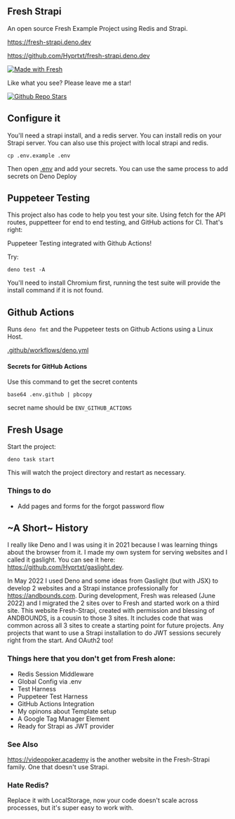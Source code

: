 ## Fresh Strapi

An open source Fresh Example Project using Redis and Strapi.

https://fresh-strapi.deno.dev

https://github.com/Hyprtxt/fresh-strapi.deno.dev

[![Made with Fresh](https://fresh-strapi.deno.dev/fresh-badge.svg)](https://fresh.deno.dev)

Like what you see? Please leave me a star!

[![Github Repo Stars](https://img.shields.io/github/stars/Hyprtxt/fresh-strapi.deno.dev?style=social)](https://github.com/Hyprtxt/fresh-strapi.deno.dev)

## Configure it

You'll need a strapi install, and a redis server. You can install redis on your
Strapi server. You can also use this project with local strapi and redis.

```
cp .env.example .env
```

Then open [.env](./.env.example) and add your secrets. You can use the same
process to add secrets on Deno Deploy

## Puppeteer Testing

This project also has code to help you test your site. Using fetch for the API
routes, puppetteer for end to end testing, and GitHub actions for CI. That's
right:

Puppeteer Testing integrated with Github Actions!

Try:

```
deno test -A
```

You'll need to install Chromium first, running the test suite will provide the
install command if it is not found.

## Github Actions

Runs `deno fmt` and the Puppeteer tests on Github Actions using a Linux Host.

[.github/workflows/deno.yml](.github/workflows/deno.yml)

#### Secrets for GitHub Actions

Use this command to get the secret contents

```
base64 .env.github | pbcopy
```

secret name should be `ENV_GITHUB_ACTIONS`

## Fresh Usage

Start the project:

```
deno task start
```

This will watch the project directory and restart as necessary.

### Things to do

- Add pages and forms for the forgot password flow

## ~A Short~ History

I really like Deno and I was using it in 2021 because I was learning things
about the browser from it. I made my own system for serving websites and I
called it gaslight. You can see it here:
https://github.com/Hyprtxt/gaslight.dev.

In May 2022 I used Deno and some ideas from Gaslight (but with JSX) to develop 2
websites and a Strapi instance professionally for https://andbounds.com. During
development, Fresh was released (June 2022) and I migrated the 2 sites over to
Fresh and started work on a third site. This website Fresh-Strapi, created with
permission and blessing of ANDBOUNDS, is a cousin to those 3 sites. It includes
code that was common across all 3 sites to create a starting point for future
projects. Any projects that want to use a Strapi installation to do JWT sessions
securely right from the start. And OAuth2 too!

### Things here that you don't get from Fresh alone:

- Redis Session Middleware
- Global Config via .env
- Test Harness
- Puppeteer Test Harness
- GitHub Actions Integration
- My opinons about Template setup
- A Google Tag Manager Element
- Ready for Strapi as JWT provider

### See Also

https://videopoker.academy is the another website in the Fresh-Strapi family.
One that doesn't use Strapi.

### Hate Redis?

Replace it with LocalStorage, now your code doesn't scale across processes, but
it's super easy to work with.
